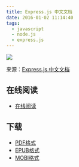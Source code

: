 ```yaml
---
title: Express.js 中文文档
date: 2016-01-02 11:14:40
tags:
  - javascript
  - node.js
  - express.js
---
```


![](https://ek8whxe.cloudimg.io/s/width/226/https://www.gitbook.com/cover/book/wizardforcel/expressjs-doc.jpg?build=1451704333665&v=12.0.2)

来源：[Express.js 中文文档](http://expressjs.jser.us/)

<!--more-->

## 在线阅读 ##

+ [在线阅读](https://www.gitbook.com/book/wizardforcel/expressjs-doc/details)

## 下载 ##

+ [PDF格式](https://www.gitbook.com/download/pdf/book/wizardforcel/expressjs-doc)
+ [EPUB格式](https://www.gitbook.com/download/epub/book/wizardforcel/expressjs-doc)
+ [MOBI格式](https://www.gitbook.com/download/mobi/book/wizardforcel/expressjs-doc)